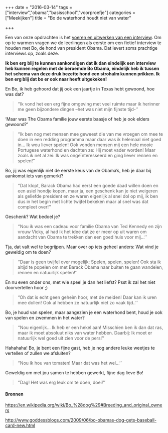 +++
date = "2016-03-14"
tags = ["interview","obama","basisschool","voorproefje"]
categories = ["Meekijken"]
title = "Bo de waterhond houdt niet van water"

+++

Een van onze opdrachten is het [voeren en uitwerken van een interview](https://www.dedigitaletopschool.nl/voorproefjes/111-het-werk-van-de). Om op te warmen vragen we de leerlingen als eerste om een fictief interview te houden met Bo, de hond van president Obama. Dat levert soms prachtige interviews op, zoals deze.

**Ik ben erg blij te kunnen aankondigen dat ik dan eindelijk een interview heb kunnen regelen met de beroemde Bo Obama, eindelijk heb ik tussen het schema van deze druk bezette hond een strohalm kunnen prikken. Ik ben erg blij dat bo er ook naar heeft uitgekeken!**

En Bo, ik heb gehoord dat jij ook een jaartje in Texas hebt gewoond, hoe was dat?

> ‘’Ik vond het een erg fijne omgeving met veel ruimte maar ik herinner me geen bijzondere dingen –het was niet mijn fijnste tijd-‘’

‘Maar was The Obama familie jouw eerste baasje of heb je ook elders gewoond?’

> ‘’Ik ben nog met mensen mee geweest die van me vroegen om mee te doen in een redding programma maar daar was ik helemaal niet goed in… Ik wou liever spelen! Ook vonden mensen mij een hele mooie Portugese waterhond en dachten ze: Hij moet vader worden! Maar zoals ik net al zei: Ik was ongeïnteresseerd en ging liever rennen en spelen!’’

Bo, jij was eigenlijk niet de eerste keus van de Obama’s, heb je daar bij aankomst iets van gemerkt?

> ‘’Dat klopt, Barack Obama had eerst een goede daad willen doen en een asiel hondje kopen, maar ja, een geschenk kan je niet weigeren als geliefde president en ze waren eigenlijk al snel dol op mij, ik ben dus in het begin met lichte twijfel bekeken maar al snel was dat compleet over!’’

Geschenk? Wat bedoel je?

> ‘’Nou ik was een cadeau voor familie Obama van Ted Kennedy en zijn vrouw Vicky, al had ik het idee dat ze er meer op uit waren om aandacht van Obama te trekken dan een goed huis voor mij…’’

Tja, dat valt wel te begrijpen. Maar over op iets geheel anders: Wat vind je geweldig om te doen?

> ‘’Daar is geen twijfel over mogelijk: Spelen, spelen, spelen! Ook sta ik altijd te popelen om met Barack Obama naar buiten te gaan wandelen, rennen en natuurlijk spelen!’’

En nu even onder ons, met wie speel je dan het liefst? Psst ik zal het niet doorvertellen hoor ;)

> ‘’Oh dat is echt geen geheim hoor, met de meiden! Daar kan ik uren mee dollen! Ook al hebben ze natuurlijk niet zo vaak tijd..’’

Bo, je houd van spelen, maar aangezien je een waterhond bent, houd je ook van spelen en zwemmen in het water?

> ‘’Nou eigenlijk… Ik heb er een hekel aan! Misschien ben ik dan dat ras, maar ik moet absoluut niks van water hebben. Daarbij: Ik moet er natuurlijk wel goed uit zien voor de pers!’’

Hahahaha! Bo, je bent een fijne gast, heb je nog andere leuke weetjes te vertellen of zullen we afsluiten?

> ‘’Nou ik hou van tomaten! Maar dat was het wel…’’

Geweldig om met jou samen te hebben gewerkt, fijne dag lieve Bo!

> ‘’Dag! Het was erg leuk om te doen, doei!’’

#### Bronnen
https://en.wikipedia.org/wiki/Bo_%28dog%29#Breeding_and_original_owners

http://www.goddessblogs.com/2009/06/bo-obamas-dog-gets-baseball-card-new.html
